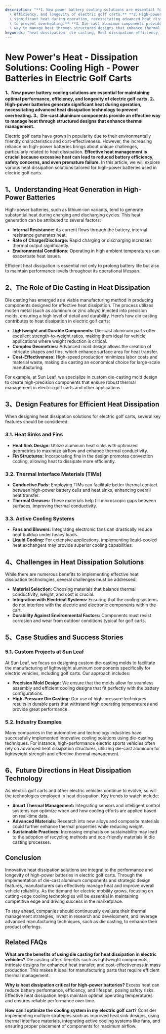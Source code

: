 ```yaml
---
description: "**1、New power battery cooling solutions are essential for maintaining optimal performance,\
  \ efficiency, and longevity of electric golf carts.** **2、High-power batteries generate\
  \ significant heat during operation, necessitating advanced heat dissipation technology\
  \ to prevent overheating.** **3、Die-cast aluminum components provide an effective\
  \ way to manage heat through structured designs that enhance thermal management.** "
keywords: "heat dissipation, die casting, Heat dissipation efficiency, Die casting process"
---
```

# New Power's Heat - Dissipation Solutions: Cooling High - Power Batteries in Electric Golf Carts

**1、New power battery cooling solutions are essential for maintaining optimal performance, efficiency, and longevity of electric golf carts.** **2、High-power batteries generate significant heat during operation, necessitating advanced heat dissipation technology to prevent overheating.** **3、Die-cast aluminum components provide an effective way to manage heat through structured designs that enhance thermal management.** 

Electric golf carts have grown in popularity due to their environmentally friendly characteristics and cost-effectiveness. However, the increasing reliance on high-power batteries brings about unique challenges, particularly related to heat dissipation. **Effective heat management is crucial because excessive heat can lead to reduced battery efficiency, safety concerns, and even premature failure.** In this article, we will explore various heat dissipation solutions tailored for high-power batteries used in electric golf carts.

## **1、Understanding Heat Generation in High-Power Batteries**

High-power batteries, such as lithium-ion variants, tend to generate substantial heat during charging and discharging cycles. This heat generation can be attributed to several factors:

- **Internal Resistance:** As current flows through the battery, internal resistance generates heat.
- **Rate of Charge/Discharge:** Rapid charging or discharging increases thermal output significantly.
- **Environmental Conditions:** Operating in high ambient temperatures can exacerbate heat issues.

Efficient heat dissipation is essential not only to prolong battery life but also to maintain performance levels throughout its operational lifespan.

## **2、The Role of Die Casting in Heat Dissipation**

Die casting has emerged as a viable manufacturing method in producing components designed for effective heat dissipation. The process utilizes molten metal (such as aluminum or zinc alloys) injected into precision molds, ensuring a high level of detail and durability. Here’s how die casting contributes to heat dissipation in electric golf carts:

- **Lightweight and Durable Components:** Die-cast aluminum parts offer excellent strength-to-weight ratios, making them ideal for vehicle applications where weight reduction is critical.
- **Complex Geometries:** Advanced mold design allows the creation of intricate shapes and fins, which enhance surface area for heat transfer.
- **Cost-Effectiveness:** High-speed production minimizes labor costs and material waste, making die casting an economical choice for large-scale manufacturing.

For example, at Sun Leaf, we specialize in custom die-casting mold design to create high-precision components that ensure robust thermal management in electric golf carts and other applications.

## **3、Design Features for Efficient Heat Dissipation**

When designing heat dissipation solutions for electric golf carts, several key features should be considered:

### **3.1. Heat Sinks and Fins**

- **Heat Sink Design:** Utilize aluminum heat sinks with optimized geometries to maximize airflow and enhance thermal conductivity.
- **Fin Structures:** Incorporating fins in the design promotes convection cooling, allowing heat to dissipate more efficiently.

### **3.2. Thermal Interface Materials (TIMs)**

- **Conductive Pads:** Employing TIMs can facilitate better thermal contact between high-power battery cells and heat sinks, enhancing overall heat transfer.
- **Thermal Greases:** These materials help fill microscopic gaps between surfaces, improving thermal conductivity.

### **3.3. Active Cooling Systems**

- **Fans and Blowers:** Integrating electronic fans can drastically reduce heat buildup under heavy loads.
- **Liquid Cooling:** For extensive applications, implementing liquid-cooled heat exchangers may provide superior cooling capabilities.

## **4、Challenges in Heat Dissipation Solutions**

While there are numerous benefits to implementing effective heat dissipation technologies, several challenges must be addressed:

- **Material Selection:** Choosing materials that balance thermal conductivity, weight, and cost is crucial.
- **Integration with Electrical Systems:** Ensuring that the cooling systems do not interfere with the electric and electronic components within the cart.
- **Durability Against Environmental Factors:** Components must resist corrosion and wear from outdoor conditions typical for golf carts.

## **5、Case Studies and Success Stories**

### **5.1. Custom Projects at Sun Leaf**

At Sun Leaf, we focus on designing custom die-casting molds to facilitate the manufacturing of lightweight aluminum components specifically for electric vehicles, including golf carts. Our approach includes:

- **Precision Mold Design:** We ensure that the molds allow for seamless assembly and efficient cooling designs that fit perfectly with the battery configurations.
- **High-Pressure Die Casting:** Our use of high-pressure techniques results in durable parts that withstand high operating temperatures and provide great performance.

### **5.2. Industry Examples**

Many companies in the automotive and technology industries have successfully implemented innovative cooling solutions using die-casting techniques. For instance, high-performance electric sports vehicles often rely on advanced heat dissipation structures, utilizing die-cast aluminum for lightweight strength and effective thermal management.

## **6、Future Directions in Heat Dissipation Technology**

As electric golf carts and other electric vehicles continue to evolve, so will the technologies employed in heat dissipation. Key trends to watch include:

- **Smart Thermal Management:** Integrating sensors and intelligent control systems can optimize when and how cooling efforts are applied based on real-time data.
- **Advanced Materials:** Research into new alloys and composite materials could further enhance thermal properties while reducing weight.
- **Sustainable Practices:** Increasing emphasis on sustainability may lead to the adoption of recycling methods and eco-friendly materials in die casting processes.

## **Conclusion**

Innovative heat dissipation solutions are integral to the performance and longevity of high-power batteries in electric golf carts. Through the implementation of die-cast aluminum components and strategic design features, manufacturers can effectively manage heat and improve overall vehicle reliability. As the demand for electric mobility grows, focusing on cutting-edge cooling technologies will be essential in maintaining competitive edge and driving success in the marketplace.

To stay ahead, companies should continuously evaluate their thermal management strategies, invest in research and development, and leverage advanced manufacturing techniques, such as die casting, to enhance their product offerings.

## **Related FAQs**

**What are the benefits of using die casting for heat dissipation in electric vehicles?**
Die casting offers benefits such as lightweight components, intricate designs for enhanced heat transfer, and cost-effectiveness in mass production. This makes it ideal for manufacturing parts that require efficient thermal management.

**Why is heat dissipation critical for high-power batteries?**
Excess heat can reduce battery performance, efficiency, and lifespan, posing safety risks. Effective heat dissipation helps maintain optimal operating temperatures and ensures reliable performance over time.

**How can I optimize the cooling system in my electric golf cart?**
Consider implementing multiple strategies such as improved heat sink designs, using thermal interface materials, integrating active cooling systems like fans, and ensuring proper placement of components for maximum airflow.
